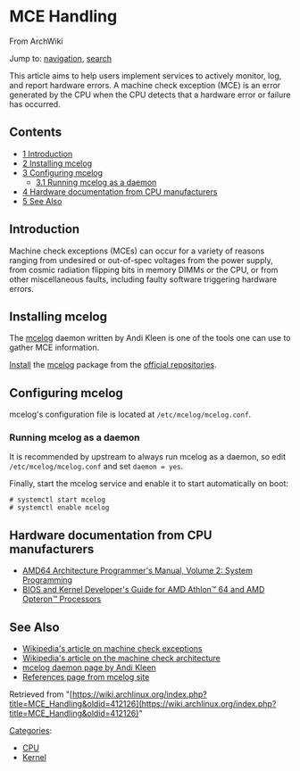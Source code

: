 # MCE Handling

From ArchWiki

Jump to: [navigation](#column-one), [search](#searchInput)

This article aims to help users implement services to actively monitor, log, and report hardware errors. A machine check exception (MCE) is an error generated by the CPU when the CPU detects that a hardware error or failure has occurred.

## Contents

*   [1 Introduction](#Introduction)
*   [2 Installing mcelog](#Installing_mcelog)
*   [3 Configuring mcelog](#Configuring_mcelog)
    *   [3.1 Running mcelog as a daemon](#Running_mcelog_as_a_daemon)
*   [4 Hardware documentation from CPU manufacturers](#Hardware_documentation_from_CPU_manufacturers)
*   [5 See Also](#See_Also)

## Introduction

Machine check exceptions (MCEs) can occur for a variety of reasons ranging from undesired or out-of-spec voltages from the power supply, from cosmic radiation flipping bits in memory DIMMs or the CPU, or from other miscellaneous faults, including faulty software triggering hardware errors.

## Installing mcelog

The [mcelog](http://www.mcelog.org/) daemon written by Andi Kleen is one of the tools one can use to gather MCE information.

[Install](/index.php/Install "Install") the [mcelog](https://www.archlinux.org/packages/?name=mcelog) package from the [official repositories](/index.php/Official_repositories "Official repositories").

## Configuring mcelog

mcelog's configuration file is located at `/etc/mcelog/mcelog.conf`.

### Running mcelog as a daemon

It is recommended by upstream to always run mcelog as a daemon, so edit `/etc/mcelog/mcelog.conf` and set `daemon = yes`.

Finally, start the mcelog service and enable it to start automatically on boot:

```
# systemctl start mcelog
# systemctl enable mcelog

```

## Hardware documentation from CPU manufacturers

*   [AMD64 Architecture Programmer's Manual, Volume 2: System Programming](http://support.amd.com/us/Processor_TechDocs/APM_v2_24593.pdf)
*   [BIOS and Kernel Developer's Guide for AMD Athlon™ 64 and AMD Opteron™ Processors](http://support.amd.com/us/Processor_TechDocs/26094.PDF)

## See Also

*   [Wikipedia's article on machine check exceptions](http://en.wikipedia.org/wiki/Machine_Check_Exception)
*   [Wikipedia's article on the machine check architecture](http://en.wikipedia.org/wiki/Machine_check_architecture)
*   [mcelog daemon page by Andi Kleen](http://www.mcelog.org/)
*   [References page from mcelog site](http://www.mcelog.org/references.html)

Retrieved from "[https://wiki.archlinux.org/index.php?title=MCE_Handling&oldid=412126](https://wiki.archlinux.org/index.php?title=MCE_Handling&oldid=412126)"

[Categories](/index.php/Special:Categories "Special:Categories"):

*   [CPU](/index.php/Category:CPU "Category:CPU")
*   [Kernel](/index.php/Category:Kernel "Category:Kernel")